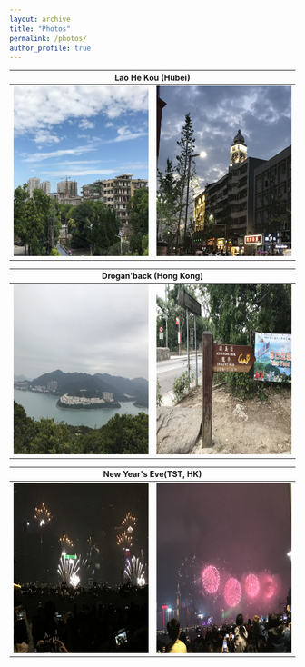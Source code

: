 ```yaml
---
layout: archive
title: "Photos"
permalink: /photos/
author_profile: true
---
```

<table>
    <thead>
        <tr>
            <th colspan="2">Lao He Kou (Hubei)</th>
        </tr>
    </thead>
    <tbody>
        <tr>
          <td valign="top"><img src='/images/老河口1.jpg' alt="Lao He Kou1" width=250 height=300/></td>
          <td valign="top"><img src='/images/老河口2.jpg' alt="Lao He Kou2" width=250 height=300/></td>
        </tr>
    </tbody>
</table>

<table>
    <thead>
        <tr>
            <th colspan="2">Drogan'back (Hong Kong)</th>
        </tr>
    </thead>
    <tbody>
        <tr>
          <td valign="top"><img src='/images/龙脊1.jpg' alt="Lao He Kou1" width=250 height=300/></td>
          <td valign="top"><img src='/images/龙脊2.jpg' alt="Lao He Kou2" width=250 height=300/></td>
        </tr>
    </tbody>
</table>


<table>
    <thead>
        <tr>
            <th colspan="2">New Year's Eve(TST, HK)</th>
        </tr>
    </thead>
    <tbody>
        <tr>
          <td valign="top"><img src='/images/NewYearEve1.jpg' alt="Lao He Kou1" width=250 height=300/></td>
          <td valign="top"><img src='/images/NewYearEve2.jpg' alt="Lao He Kou2" width=250 height=300/></td>
        </tr>
    </tbody>
</table>


